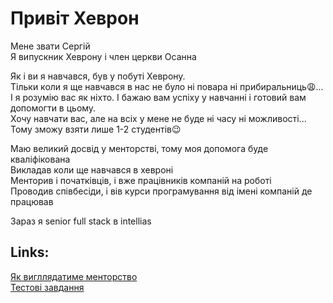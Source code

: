 # Привіт Хеврон

Мене звати Сергій</br>
Я випускник Хеврону і член церкви Осанна</br>

Як і ви я навчався, був у побуті Хеврону.</br>
Тільки коли я ще навчався в нас не було ні повара ні прибиральниць😩...</br>
І я розумію вас як ніхто. І бажаю вам успіху у навчанні і готовий вам допомогти в цьому.</br>
Хочу навчати вас, але на всіх у мене не буде ні часу ні можливості...</br>
Тому зможу взяти лише 1-2 студентів😉</br>


Маю великий досвід у менторстві, тому моя допомога буде кваліфікована</br>
Викладав коли ще навчався в хевроні</br>
Менторив і початківців, і вже працівників компаній на роботі</br>
Проводив співбесіди, і вів курси програмування від імені компаній де працював</br>

Зараз я senior full stack в intellias</br>

## Links:
[Як вигллядатиме менторство](https://github.com/j-five-s/public/blob/main/mentoring.md)</br>
[Тестові завдання](https://github.com/j-five-s/public/tree/main/tasks)

